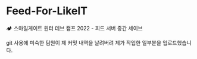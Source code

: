 # Feed-For-LikeIT
🏕️ 스마일게이트 윈터 데브 캠프 2022 - 피드 서버 중간 세이브

git 사용에 미숙한 팀원이 제 커밋 내역을 날려버려 제가 작업한 일부분을 업로드했습니다.
